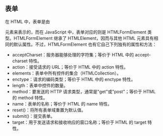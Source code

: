 ## 表单 ##

在 HTML 中，表单是由 <form> 元素来表示的，而在 JavaScript 中，表单对应的则是 HTMLFormElement 类型。HTMLFormElement 继承了 HTMLElement，因而与其他 HTML 元素具有相同的默认属性。不过，HTMLFormElement 也有它自己下列独有的属性和方法：

* acceptCharset：服务器能够处理的字符集；等价于 HTML 中的 accept-charset 特性。
* action：接受请求的 URL；等价于 HTML 中的 action 特性。
* elements：表单中所有控件的集合（HTMLCollection）。
* enctype：请求的编码类型；等价于 HTML 中的 enctype 特性。
* length：表单中控件的数量。
* method：要发送的 HTTP 请求类型，通常是"get"或"post"；等价于 HTML 的 method 特性。
* name：表单的名称；等价于 HTML 的 name 特性。
* reset()：将所有表单域重置为默认值。
* submit()：提交表单。
* target：用于发送请求和接收响应的窗口名称；等价于 HTML 的 target 特性。